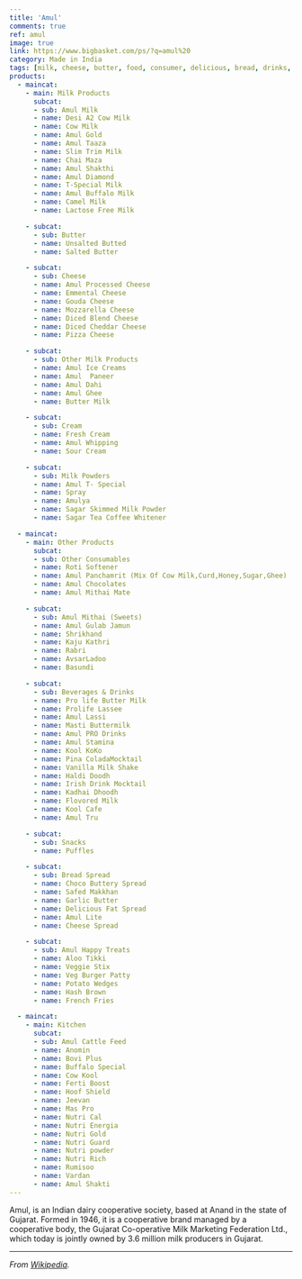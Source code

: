 ```yaml
---
title: 'Amul'
comments: true
ref: amul
image: true
link: https://www.bigbasket.com/ps/?q=amul%20
category: Made in India
tags: [milk, cheese, butter, food, consumer, delicious, bread, drinks, snack, cattle, fodder]
products:
  - maincat: 
    - main: Milk Products
      subcat:
      - sub: Amul Milk
      - name: Desi A2 Cow Milk
      - name: Cow Milk
      - name: Amul Gold
      - name: Amul Taaza
      - name: Slim Trim Milk
      - name: Chai Maza
      - name: Amul Shakthi
      - name: Amul Diamond
      - name: T-Special Milk
      - name: Amul Buffalo Milk
      - name: Camel Milk
      - name: Lactose Free Milk

    - subcat:
      - sub: Butter
      - name: Unsalted Butted
      - name: Salted Butter

    - subcat:
      - sub: Cheese
      - name: Amul Processed Cheese
      - name: Emmental Cheese
      - name: Gouda Cheese
      - name: Mozzarella Cheese
      - name: Diced Blend Cheese
      - name: Diced Cheddar Cheese
      - name: Pizza Cheese

    - subcat:
      - sub: Other Milk Products
      - name: Amul Ice Creams
      - name: Amul  Paneer
      - name: Amul Dahi
      - name: Amul Ghee
      - name: Butter Milk

    - subcat:
      - sub: Cream
      - name: Fresh Cream
      - name: Amul Whipping
      - name: Sour Cream

    - subcat:
      - sub: Milk Powders
      - name: Amul T- Special
      - name: Spray
      - name: Amulya
      - name: Sagar Skimmed Milk Powder
      - name: Sagar Tea Coffee Whitener

  - maincat: 
    - main: Other Products
      subcat:
      - sub: Other Consumables
      - name: Roti Softener
      - name: Amul Panchamrit (Mix Of Cow Milk,Curd,Honey,Sugar,Ghee)
      - name: Amul Chocolates
      - name: Amul Mithai Mate

    - subcat:
      - sub: Amul Mithai (Sweets)
      - name: Amul Gulab Jamun
      - name: Shrikhand
      - name: Kaju Kathri
      - name: Rabri
      - name: AvsarLadoo  
      - name: Basundi

    - subcat:
      - sub: Beverages & Drinks
      - name: Pro life Butter Milk
      - name: Prolife Lassee
      - name: Amul Lassi
      - name: Masti Buttermilk
      - name: Amul PRO Drinks
      - name: Amul Stamina
      - name: Kool KoKo
      - name: Pina ColadaMocktail
      - name: Vanilla Milk Shake
      - name: Haldi Doodh
      - name: Irish Drink Mocktail
      - name: Kadhai Dhoodh
      - name: Flovored Milk
      - name: Kool Cafe
      - name: Amul Tru

    - subcat:
      - sub: Snacks
      - name: Puffles

    - subcat:
      - sub: Bread Spread
      - name: Choco Buttery Spread
      - name: Safed Makkhan
      - name: Garlic Butter
      - name: Delicious Fat Spread
      - name: Amul Lite
      - name: Cheese Spread

    - subcat:
      - sub: Amul Happy Treats
      - name: Aloo Tikki
      - name: Veggie Stix
      - name: Veg Burger Patty
      - name: Potato Wedges
      - name: Hash Brown
      - name: French Fries

  - maincat: 
    - main: Kitchen
      subcat:
      - sub: Amul Cattle Feed
      - name: Anomin
      - name: Bovi Plus
      - name: Buffalo Special
      - name: Cow Kool
      - name: Ferti Boost
      - name: Hoof Shield
      - name: Jeevan
      - name: Mas Pro
      - name: Nutri Cal
      - name: Nutri Energia
      - name: Nutri Gold
      - name: Nutri Guard
      - name: Nutri powder
      - name: Nutri Rich
      - name: Rumisoo
      - name: Vardan
      - name: Amul Shakti
---
```


  Amul, is an Indian dairy cooperative society, based at Anand in the state of Gujarat. Formed in 1946, it is a cooperative brand managed by a cooperative body, the Gujarat Co-operative Milk Marketing Federation Ltd., which today is jointly owned by 3.6 million milk producers in Gujarat.

---

_From [Wikipedia](https://en.wikipedia.org/wiki/Patanjali_Ayurved)._
